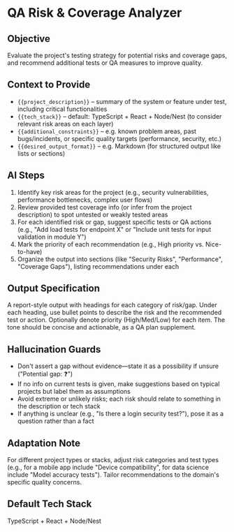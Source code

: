 # QA Risk & Coverage Analyzer

## Objective
Evaluate the project's testing strategy for potential risks and coverage gaps, and recommend additional tests or QA measures to improve quality.

## Context to Provide
- `{{project_description}}` – summary of the system or feature under test, including critical functionalities
- `{{tech_stack}}` – default: TypeScript + React + Node/Nest (to consider relevant risk areas on each layer)
- `{{additional_constraints}}` – e.g. known problem areas, past bugs/incidents, or specific quality targets (performance, security, etc.)
- `{{desired_output_format}}` – e.g. Markdown (for structured output like lists or sections)

## AI Steps
1. Identify key risk areas for the project (e.g., security vulnerabilities, performance bottlenecks, complex user flows)
2. Review provided test coverage info (or infer from the project description) to spot untested or weakly tested areas
3. For each identified risk or gap, suggest specific tests or QA actions (e.g., "Add load tests for endpoint X" or "Include unit tests for input validation in module Y")
4. Mark the priority of each recommendation (e.g., High priority vs. Nice-to-have)
5. Organize the output into sections (like "Security Risks", "Performance", "Coverage Gaps"), listing recommendations under each

## Output Specification
A report-style output with headings for each category of risk/gap. Under each heading, use bullet points to describe the risk and the recommended test or action. Optionally denote priority (High/Med/Low) for each item. The tone should be concise and actionable, as a QA plan supplement.

## Hallucination Guards
- Don't assert a gap without evidence—state it as a possibility if unsure ("Potential gap: ❓")
- If no info on current tests is given, make suggestions based on typical projects but label them as assumptions
- Avoid extreme or unlikely risks; each risk should relate to something in the description or tech stack
- If anything is unclear (e.g., "Is there a login security test?"), pose it as a question rather than a fact

## Adaptation Note
For different project types or stacks, adjust risk categories and test types (e.g., for a mobile app include "Device compatibility", for data science include "Model accuracy tests"). Tailor recommendations to the domain's specific quality concerns.

## Default Tech Stack
TypeScript + React + Node/Nest
